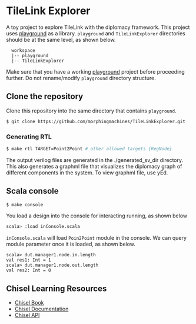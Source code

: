 TileLink Explorer
=======================

A toy project to explore TileLink with the diplomacy framework. This project uses [playground](https://github.com/morphingmachines/playground.git) as a library. `playground` and `TileLinkExplorer` directories should be at the same level, as shown below.  
```
  workspace
  |-- playground
  |-- TileLinkExplorer
```
Make sure that you have a working [playground](https://github.com/morphingmachines/playground.git) project before proceeding further. Do not rename/modify `playground` directory structure.

## Clone the repository
Clone this repository into the same directory that contains `playground`.
```bash
$ git clone https://github.com/morphingmachines/TileLinkExplorer.git
```
### Generating RTL
```bash
$ make rtl TARGET=Point2Point # other allowed targets {RegNode}
```
The output verilog files are generated in the ./generated_sv_dir directory. This also generates a graphml file that visualizes the diplomacy graph of different components in the system. To view graphml file, use yEd.

## Scala console
```bash
$ make console
```

You load a design into the console for interacting running, as shown below

```bash
scala> :load inConsole.scala
```

`inConsole.scala` will load `Poin2Point` module in the console. We can query module parameter once it is loaded, as shown below.

```
scala> dut.manager1.node.in.length
val res1: Int = 1
scala> dut.manager1.node.out.length
val res2: Int = 0
```

## Chisel Learning Resources

- [Chisel Book](https://github.com/schoeberl/chisel-book)
- [Chisel Documentation](https://www.chisel-lang.org/chisel3/)
- [Chisel API](https://www.chisel-lang.org/api/latest/)





